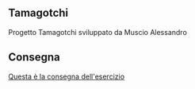 ## Tamagotchi

Progetto Tamagotchi sviluppato da Muscio Alessandro

## Consegna

[Questa è la consegna dell'esercizio](.github/TamaBase.pdf)
